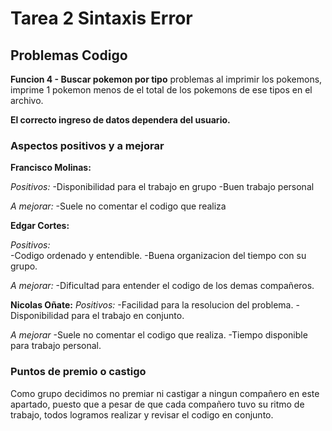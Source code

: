 # Tarea 2 Sintaxis Error

## Problemas Codigo

**Funcion 4 - Buscar pokemon por tipo** problemas al imprimir los pokemons, imprime 1 pokemon menos de el total de los pokemons de ese tipos en el archivo.

**El correcto ingreso de datos dependera del usuario.**

### Aspectos positivos y a mejorar

**Francisco Molinas:**

*Positivos:*
      -Disponibilidad para el trabajo en grupo
      -Buen trabajo personal
      
*A mejorar:*
      -Suele no comentar el codigo que realiza

**Edgar Cortes:**

*Positivos:*        
        -Codigo ordenado y entendible.
        -Buena organizacion del tiempo con su grupo.

*A mejorar:*
    -Dificultad para entender el codigo de los demas compañeros.

**Nicolas Oñate:**
*Positivos:*
    -Facilidad para la resolucion del problema.
    -Disponibilidad para el trabajo en conjunto.

*A mejorar*
    -Suele no comentar el codigo que realiza.
    -Tiempo disponible para trabajo personal.


### Puntos de premio o castigo

Como grupo decidimos no premiar ni castigar a ningun compañero en este apartado, puesto 
que a pesar de que cada compañero tuvo su ritmo de trabajo, todos logramos realizar y revisar
el codigo en conjunto.
